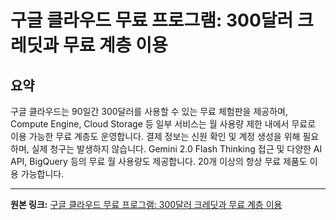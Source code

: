 # 구글 클라우드 무료 프로그램: 300달러 크레딧과 무료 계층 이용

## 요약
구글 클라우드는 90일간 300달러를 사용할 수 있는 무료 체험판을 제공하며,  Compute Engine, Cloud Storage 등 일부 서비스는 월 사용량 제한 내에서 무료로 이용 가능한 무료 계층도 운영합니다.  결제 정보는 신원 확인 및 계정 생성을 위해 필요하며, 실제 청구는 발생하지 않습니다.  Gemini 2.0 Flash Thinking 접근 및 다양한 AI API, BigQuery 등의 무료 월 사용량도 제공합니다. 20개 이상의 항상 무료 제품도 이용 가능합니다.

---

**원본 링크:** [구글 클라우드 무료 프로그램: 300달러 크레딧과 무료 계층 이용](https://c.gle/ANiao5rgyFbjnV2jCqgrl-9koRw65DgNxPBlcpnKRR41VLY77f0Ntr8K-tQc82zhlhABPI73PZYYIvIs1GcUImchEFHM4BZ6K4rOk_hmDPBKUHMG7VPgRv5OcJZPGxLgUg7Y4Q8BRIX2RAZJJGSUpn8sZCFP94_6bm4U96JV28XqFXBx7C_b4IfnWIPyfu85WNUeHIbmYoD2-7MJ-hOQqjESHfoPAOl3G08H-awIF_yxSCFWX58sReJRgopUE3ISc9SuZL4h2bKyNL-_6gr5IgKOk_fB9tm8DVOcKbNPx2WFqYEARnw)
